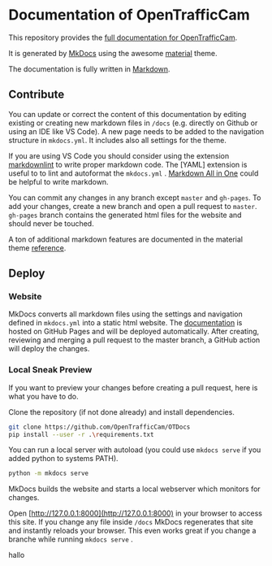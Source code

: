 # Documentation of OpenTrafficCam

This repository provides the [full documentation for OpenTrafficCam](https://opentrafficcam.org).

It is generated by [MkDocs](https://www.mkdocs.org/) using the awesome [material](https://squidfunk.github.io/mkdocs-material/) theme.

The documentation is fully written in [Markdown](https://python-markdown.github.io/).

## Contribute

You can update or correct the content of this documentation by editing existing or creating new markdown files in ```/docs``` (e.g. directly on Github or using an IDE like VS Code).
A new page needs to be added to the navigation structure in ```mkdocs.yml```.
It includes also all settings for the theme.

If you are using VS Code you should consider using the extension [markdownlint](https://marketplace.visualstudio.com/items?itemName=DavidAnson.vscode-markdownlint) to write proper markdown code.
The [YAML] extension is useful to to lint and autoformat the ```mkdocs.yml``` .
[Markdown All in One](https://marketplace.visualstudio.com/items?itemName=yzhang.markdown-all-in-one) could be helpful to write markdown.

You can commit any changes in any branch except `master` and `gh-pages`.
To add your changes, create a new branch and open a pull request to `master`.
`gh-pages` branch contains the generated html files for the website and should never be touched.

A ton of additional markdown features are documented in the material theme [reference](https://squidfunk.github.io/mkdocs-material/reference/abbreviations/).

## Deploy

### Website

MkDocs converts all markdown files using the settings and navigation defined in ```mkdocs.yml``` into a static html website.
The [documentation](https://opentrafficcam.org) is hosted on GitHub Pages and will be deployed automatically.
After creating, reviewing and merging a pull request to the master branch, a GitHub action will deploy the changes.

### Local Sneak Preview

If you want to preview your changes before creating a pull request, here is what you have to do.

Clone the repository (if not done already) and install dependencies.

```bash
git clone https://github.com/OpenTrafficCam/OTDocs
pip install --user -r .\requirements.txt
```

You can run a local server with autoload (you could use ```mkdocs serve``` if you added python to systems PATH).

```bash
python -m mkdocs serve
```

MkDocs builds the website and starts a local webserver which monitors for changes.

Open [http://127.0.0.1:8000](http://127.0.0.1:8000) in your browser to access this site.
If you change any file inside ```/docs``` MkDocs regenerates that site and instantly reloads your browser.
This even works great if you change a branche while running ```mkdocs serve``` .

hallo
